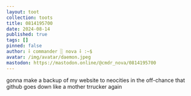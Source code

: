 ```yaml
---
layout: toot
collection: toots
title: 0814195700
date: 2024-08-14
published: true
tags: []
pinned: false
author: ⸸ commander ░ nova ⸸ :~$
avatar: /img/avatar/daemon.jpeg
mastodon: https://mastodon.online/@cmdr_nova/0814195700
---
```


gonna make a backup of my website to neocities in the off-chance that github goes down like a mother trrucker again
